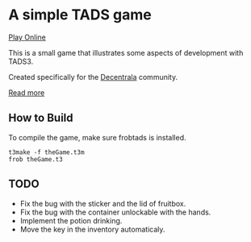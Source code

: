 # A simple TADS game

[Play Online](https://he4et.github.io/elseifplayer/#/play/https%3A%2F%2Fiplayif.com%2Fproxy%2F%3Furl%3Dhttps%3A%2F%2Fgithub.com%2FHe4eT%2Fsimple-tads-game%2Freleases%2Fdownload%2Fv0.0.1%2FtheGame.t3)

This is a small game that illustrates some aspects of development with TADS3.

Created specifically for the [Decentrala](https://dmz.rs) community.

[Read more](https://forum.dmz.rs/t/development-of-interactive-fiction-with-tads3/863)

## How to Build

To compile the game, make sure frobtads is installed.

```
t3make -f theGame.t3m
frob theGame.t3
```

## TODO

- Fix the bug with the sticker and the lid of fruitbox.
- Fix the bug with the container unlockable with the hands.
- Implement the potion drinking.
- Move the key in the inventory automaticaly.
